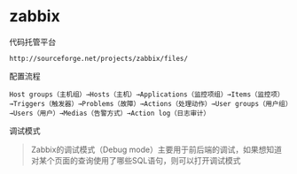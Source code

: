 # zabbix

代码托管平台

```纯文本
http://sourceforge.net/projects/zabbix/files/
```

配置流程

```纯文本
Host groups（主机组）→Hosts（主机）→Applications（监控项组）→Items（监控项）→Triggers（触发器）→Problems（故障）→Actions（处理动作）→User groups（用户组）→Users（用户）→Medias（告警方式）→Action log（日志审计）
```

调试模式

> Zabbix的调试模式（Debug mode）主要用于前后端的调试，如果想知道对某个页面的查询使用了哪些SQL语句，则可以打开调试模式
